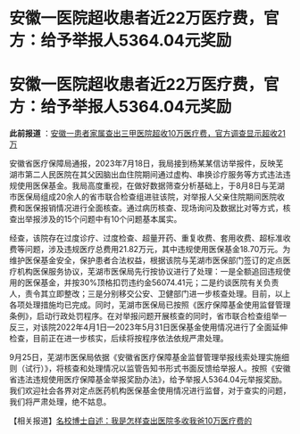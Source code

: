 # 安徽一医院超收患者近22万医疗费，官方：给予举报人5364.04元奖励

# 安徽一医院超收患者近22万医疗费，官方：给予举报人5364.04元奖励

**此前报道**
：[安徽一患者家属查出三甲医院超收10万医疗费，官方调查显示超收21万](https://news.qq.com/rain/a/20231130A04AK600)

安徽省医疗保障局通报，2023年7月18日，我局接到杨某某信访举报件，反映芜湖市第二人民医院在其父因脑出血住院期间通过虚构、串换诊疗服务等方式违法违规使用医保基金。我局高度重视，在做好数据筛查分析基础上，于8月8日与芜湖市医保局组成20余人的省市联合检查组进驻该院，对举报人父亲住院期间医院收费和医保报销情况进行全面核查。通过病历核查、现场询问及数据比对等方式，核查出举报涉及的15个问题中有10个问题基本属实。

经查，该院存在过度诊疗、过度检查、超量开药、重复收费、套用收费、超标准收费等问题，涉及违规医疗总费用21.82万元，其中违规使用医保基金18.70万元。为维护医保基金安全，保护患者合法权益，根据该院与芜湖市医保部门签订的定点医疗机构医保服务协议，芜湖市医保局先行按协议进行了处理：一是全额追回违规使用的医保基金，并按30%顶格扣罚违约金56074.41元；二是约谈医院有关负责人，责令其立即整改；三是分别移交公安、卫健部门进一步核查处理。目前，以上各项处理措施均已完成。同时，芜湖市医保局已按照《医疗保障基金使用监督管理条例》，启动行政处罚程序。在对举报问题开展核查的同时，省市联合检查组举一反三，对该院2022年4月1日—2023年5月31日医保基金使用情况进行了全面延伸检查，目前正在进一步核实，后续将按程序依法依规严肃处理。

9月25日，芜湖市医保局依据《安徽省医疗保障基金监督管理举报线索处理实施细则（试行）》，将核查和处理情况以监管告知书形式书面反馈给举报人。按照《安徽省违法违规使用医疗保障基金举报奖励办法》，给予举报人5364.04元举报奖励。我们欢迎社会各界对定点医药机构医保基金使用情况进行监督，对于查实的问题，我们将严肃处理，绝不姑息。

【相关报道】[名校博士自述：我是怎样查出医院多收我爸10万医疗费的](https://news.qq.com/rain/a/20231203A0130P00)

